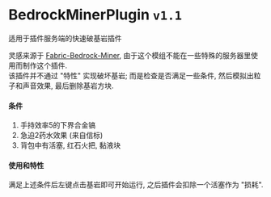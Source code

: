 # BedrockMinerPlugin `v1.1`
适用于插件服务端的快速破基岩插件  


灵感来源于 [Fabric-Bedrock-Miner](https://github.com/LXYan2333/Fabric-Bedrock-Miner), 由于这个模组不能在一些特殊的服务器里使用而制作这个插件.  
该插件并不通过 "特性" 实现破坏基岩; 而是检查是否满足一些条件, 然后模拟出粒子和声音效果, 最后删除基岩方块.  


#### 条件
1. 手持效率5的下界合金镐
2. 急迫2药水效果 (来自信标)
3. 背包中有活塞, 红石火把, 黏液块


#### 使用和特性
满足上述条件后左键点击基岩即可开始运行, 之后插件会扣除一个活塞作为 "损耗".  
